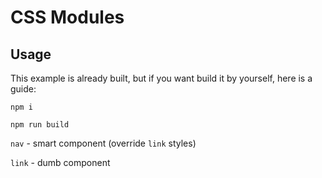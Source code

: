 # CSS Modules

## Usage
This example is already built, but if you want build it by yourself, here is a guide:

`npm i`

`npm run build`


`nav` - smart component (override `link` styles)

`link` - dumb component